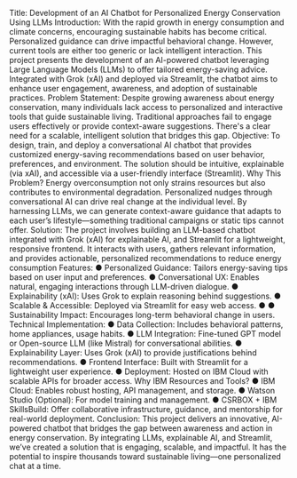 Title: Development of an AI Chatbot for Personalized Energy Conservation Using
LLMs
Introduction:
With the rapid growth in energy consumption and climate concerns, encouraging
sustainable habits has become critical. Personalized guidance can drive impactful
behavioral change. However, current tools are either too generic or lack intelligent
interaction.
This project presents the development of an AI-powered chatbot leveraging Large
Language Models (LLMs) to offer tailored energy-saving advice. Integrated with
Grok (xAI) and deployed via Streamlit, the chatbot aims to enhance user
engagement, awareness, and adoption of sustainable practices.
Problem Statement:
Despite growing awareness about energy conservation, many individuals lack access
to personalized and interactive tools that guide sustainable living. Traditional
approaches fail to engage users effectively or provide context-aware suggestions.
There's a clear need for a scalable, intelligent solution that bridges this gap.
Objective:
To design, train, and deploy a conversational AI chatbot that provides customized
energy-saving recommendations based on user behavior, preferences, and
environment. The solution should be intuitive, explainable (via xAI), and accessible
via a user-friendly interface (Streamlit).
Why This Problem?
Energy overconsumption not only strains resources but also contributes to
environmental degradation. Personalized nudges through conversational AI can
drive real change at the individual level. By harnessing LLMs, we can generate
context-aware guidance that adapts to each user’s lifestyle—something traditional
campaigns or static tips cannot offer.
Solution:
The project involves building an LLM-based chatbot integrated with Grok (xAI) for
explainable AI, and Streamlit for a lightweight, responsive frontend. It interacts with
users, gathers relevant information, and provides actionable, personalized
recommendations to reduce energy consumption
Features:
●
Personalized Guidance: Tailors energy-saving tips based on user input and
preferences.
●
Conversational UX: Enables natural, engaging interactions through
LLM-driven dialogue.
●
Explainability (xAI): Uses Grok to explain reasoning behind suggestions.
●
Scalable & Accessible: Deployed via Streamlit for easy web access.
●
●
Sustainability Impact: Encourages long-term behavioral change in users.
Technical Implementation:
●
Data Collection: Includes behavioral patterns, home appliances, usage habits.
●
LLM Integration: Fine-tuned GPT model or Open-source LLM (like Mistral)
for conversational abilities.
●
Explainability Layer: Uses Grok (xAI) to provide justifications behind
recommendations.
●
Frontend Interface: Built with Streamlit for a lightweight user experience.
●
Deployment: Hosted on IBM Cloud with scalable APIs for broader access.
Why IBM Resources and Tools?
●
IBM Cloud: Enables robust hosting, API management, and storage.
●
Watson Studio (Optional): For model training and management.
●
CSRBOX + IBM SkillsBuild: Offer collaborative infrastructure, guidance, and
mentorship for real-world deployment.
Conclusion:
This project delivers an innovative, AI-powered chatbot that bridges the gap between
awareness and action in energy conservation. By integrating LLMs, explainable AI,
and Streamlit, we’ve created a solution that is engaging, scalable, and impactful. It
has the potential to inspire thousands toward sustainable living—one personalized
chat at a time.
